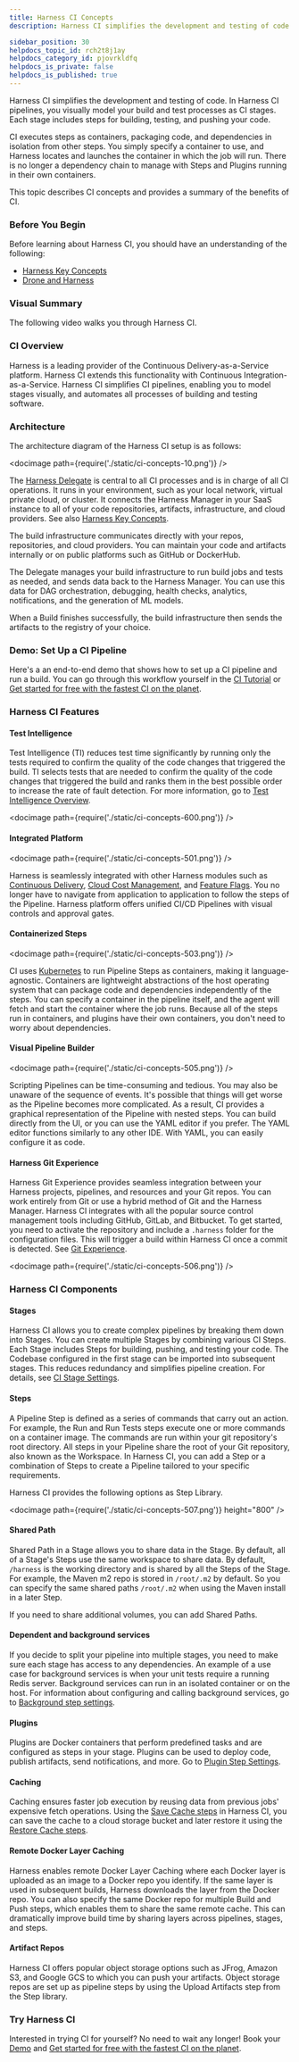 ```yaml
---
title: Harness CI Concepts
description: Harness CI simplifies the development and testing of code.

sidebar_position: 30
helpdocs_topic_id: rch2t8j1ay
helpdocs_category_id: pjovrkldfq
helpdocs_is_private: false
helpdocs_is_published: true
---
```


Harness CI simplifies the development and testing of code. In Harness CI pipelines, you visually model your build and test processes as CI stages. Each stage includes steps for building, testing, and pushing your code.

CI executes steps as containers, packaging code, and dependencies in isolation from other steps. You simply specify a container to use, and Harness locates and launches the container in which the job will run. There is no longer a dependency chain to manage with Steps and Plugins running in their own containers.

This topic describes CI concepts and provides a summary of the benefits of CI.

### Before You Begin

Before learning about Harness CI, you should have an understanding of the following:

- [Harness Key Concepts](../../getting-started/learn-harness-key-concepts.md)
- [Drone and Harness](drone-and-harness.md)

### Visual Summary

The following video walks you through Harness CI.

<!-- Video:
https://harness-1.wistia.com/medias/rpv5vwzpxz-->
<docvideo src="https://harness-1.wistia.com/medias/fsc2b05uxz" />

<!-- div class="hd--embed" data-provider="Wistia" data-thumbnail="">
   <iframe src="//fast.wistia.net/embed/iframe/fsc2b05uxz" allowtransparency="true" frameborder="0" scrolling="no" class="wistia_embed" name="wistia_embed" allowfullscreen="" mozallowfullscreen="" webkitallowfullscreen="" oallowfullscreen="" msallowfullscreen="" width="620" height="349"></iframe><script src="//fast.wistia.net/assets/external/E-v1.js" async=""></script>
</div -->

### CI Overview

Harness is a leading provider of the Continuous Delivery-as-a-Service platform. Harness CI extends this functionality with Continuous Integration-as-a-Service. Harness CI simplifies CI pipelines, enabling you to model stages visually, and automates all processes of building and testing software.

### Architecture

The architecture diagram of the Harness CI setup is as follows:

<!-- ![](./static/ci-concepts-10.png) -->

<docimage path={require('./static/ci-concepts-10.png')} />

The [Harness Delegate](/docs/platform/2_Delegates/get-started-with-delegates/delegates-overview.md) is central to all CI processes and is in charge of all CI operations. It runs in your environment, such as your local network, virtual private cloud, or cluster. It connects the Harness Manager in your SaaS instance to all of your code repositories, artifacts, infrastructure, and cloud providers. See also [Harness Key Concepts](../../first-gen/starthere-firstgen/harness-key-concepts.md).

The build infrastructure communicates directly with your repos, repositories, and cloud providers. You can maintain your code and artifacts internally or on public platforms such as GitHub or DockerHub.

The Delegate manages your build infrastructure to run build jobs and tests as needed, and sends data back to the Harness Manager. You can use this data for DAG orchestration, debugging, health checks, analytics, notifications, and the generation of ML models.

When a Build finishes successfully, the build infrastructure then sends the artifacts to the registry of your choice.

### Demo: Set Up a CI Pipeline

Here's a an end-to-end demo that shows how to set up a CI pipeline and run a build. You can go through this workflow yourself in the [CI Tutorial](ci-pipeline-quickstart.md) or [Get started for free with the fastest CI on the planet](https://developer.harness.io/tutorials/build-code/fastest-ci).

<!-- Video:
https://harness-1.wistia.com/medias/rpv5vwzpxz-->
<docvideo src="https://www.youtube.com/embed/r1GLYtOmJmM?feature=oembed" />

<!--div class="hd--embed" data-provider="YouTube" data-thumbnail="https://i.ytimg.com/vi/kZmOCLCpvmk/hqdefault.jpg"><iframe width=" 480" height="270" src="https://www.youtube.com/embed/r1GLYtOmJmM?feature=oembed" frameborder="0" allowfullscreen="allowfullscreen"></iframe></div -->

### Harness CI Features

#### Test Intelligence

Test Intelligence (TI) reduces test time significantly by running only the tests required to confirm the quality of the code changes that triggered the build. TI selects tests that are needed to confirm the quality of the code changes that triggered the build and ranks them in the best possible order to increase the rate of fault detection. For more information, go to [Test Intelligence Overview](test-intelligence-concepts.md).

<!-- ![](./static/ci-concepts-600.png) -->

<docimage path={require('./static/ci-concepts-600.png')} />

#### Integrated Platform

<!-- ![](./static/ci-concepts-501.png) -->

<docimage path={require('./static/ci-concepts-501.png')} />

Harness is seamlessly integrated with other Harness modules such as [Continuous Delivery](../../continuous-delivery/cd-deployments-category/deployment-concepts.md), [Cloud Cost Management](/docs/category/set-up-cloud-cost-management), and [Feature Flags](../../feature-flags/ff-onboarding/cf-feature-flag-overview.md). You no longer have to navigate from application to application to follow the steps of the Pipeline. Harness platform offers unified CI/CD Pipelines with visual controls and approval gates.

#### Containerized Steps

<!-- ![](./static/ci-concepts-503.png) -->

<docimage path={require('./static/ci-concepts-503.png')} />

CI uses [Kubernetes](https://kubernetes.io/) to run Pipeline Steps as containers, making it language-agnostic. Containers are lightweight abstractions of the host operating system that can package code and dependencies independently of the steps. You can specify a container in the pipeline itself, and the agent will fetch and start the container where the job runs. Because all of the steps run in containers, and plugins have their own containers, you don't need to worry about dependencies.

#### Visual Pipeline Builder

<!-- ![](./static/ci-concepts-505.png) -->

<docimage path={require('./static/ci-concepts-505.png')} />

Scripting Pipelines can be time-consuming and tedious. You may also be unaware of the sequence of events. It's possible that things will get worse as the Pipeline becomes more complicated. As a result, CI provides a graphical representation of the Pipeline with nested steps. You can build directly from the UI, or you can use the YAML editor if you prefer. The YAML editor functions similarly to any other IDE. With YAML, you can easily configure it as code.

#### Harness Git Experience

Harness Git Experience provides seamless integration between your Harness projects, pipelines, and resources and your Git repos. You can work entirely from Git or use a hybrid method of Git and the Harness Manager. Harness CI integrates with all the popular source control management tools including GitHub, GitLab, and Bitbucket. To get started, you need to activate the repository and include a `.harness` folder for the configuration files. This will trigger a build within Harness CI once a commit is detected. See [Git Experience](../../platform/10_Git-Experience/harness-git-experience-overview.md).

<!-- ![](./static/ci-concepts-506.png) -->

<docimage path={require('./static/ci-concepts-506.png')} />

### Harness CI Components

#### Stages

Harness CI allows you to create complex pipelines by breaking them down into Stages. You can create multiple Stages by combining various CI Steps. Each Stage includes Steps for building, pushing, and testing your code. The Codebase configured in the first stage can be imported into subsequent stages. This reduces redundancy and simplifies pipeline creation. For details, see [CI Stage Settings](../ci-technical-reference/ci-stage-settings.md).

#### Steps

A Pipeline Step is defined as a series of commands that carry out an action. For example, the Run and Run Tests steps execute one or more commands on a container image. The commands are run within your git repository's root directory. All steps in your Pipeline share the root of your Git repository, also known as the Workspace. In Harness CI, you can add a Step or a combination of Steps to create a Pipeline tailored to your specific requirements.

Harness CI provides the following options as Step Library.

<!-- ![](./static/ci-concepts-507.png) -->

<docimage path={require('./static/ci-concepts-507.png')} height="800" />

#### Shared Path

Shared Path in a Stage allows you to share data in the Stage. By default, all of a Stage's Steps use the same workspace to share data. By default, `/harness` is the working directory and is shared by all the Steps of the Stage. For example, the Maven m2 repo is stored in `/root/.m2` by default. So you can specify the same shared paths `/root/.m2` when using the Maven install in a later Step.

If you need to share additional volumes, you can add Shared Paths.

#### Dependent and background services

If you decide to split your pipeline into multiple stages, you need to make sure each stage has access to any dependencies. An example of a use case for background services is when your unit tests require a running Redis server. Background services can run in an isolated container or on the host. For information about configuring and calling background services, go to [Background step settings](../ci-technical-reference/background-step-settings.md).

#### Plugins

Plugins are Docker containers that perform predefined tasks and are configured as steps in your stage. Plugins can be used to deploy code, publish artifacts, send notifications, and more. Go to [Plugin Step Settings](../ci-technical-reference/plugin-step-settings-reference.md).

#### Caching

Caching ensures faster job execution by reusing data from previous jobs' expensive fetch operations. Using the [Save Cache steps](/docs/category/share-and-cache-ci-data) in Harness CI, you can save the cache to a cloud storage bucket and later restore it using the [Restore Cache steps](/docs/category/share-and-cache-ci-data).

#### Remote Docker Layer Caching

Harness enables remote Docker Layer Caching where each Docker layer is uploaded as an image to a Docker repo you identify. If the same layer is used in subsequent builds, Harness downloads the layer from the Docker repo. You can also specify the same Docker repo for multiple Build and Push steps, which enables them to share the same remote cache. This can dramatically improve build time by sharing layers across pipelines, stages, and steps.

#### Artifact Repos

Harness CI offers popular object storage options such as JFrog, Amazon S3, and Google GCS to which you can push your artifacts. Object storage repos are set up as pipeline steps by using the Upload Artifacts step from the Step library.

### Try Harness CI

Interested in trying CI for yourself? No need to wait any longer! Book your [Demo](https://harness.io/demo) and [Get started for free with the fastest CI on the planet](https://developer.harness.io/tutorials/build-code/fastest-ci).

